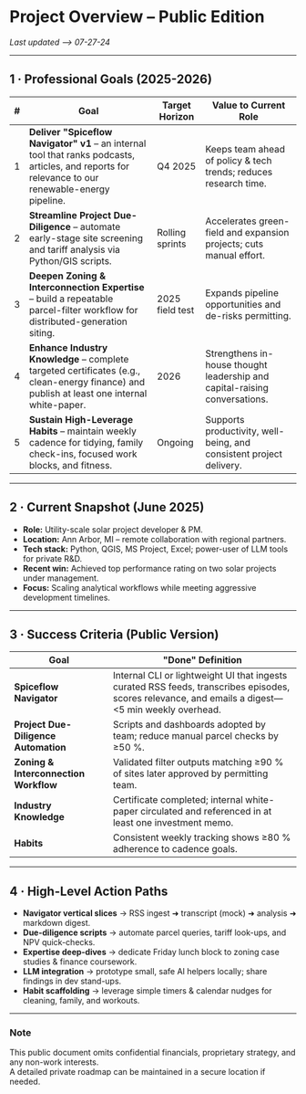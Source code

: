 # Project Overview – Public Edition  
_Last updated ⟶ 07-27-24_

---

## 1 · Professional Goals (2025-2026)

| # | Goal | Target Horizon | Value to Current Role |
|---|------|----------------|-----------------------|
| 1 | **Deliver "Spiceflow Navigator" v1** – an internal tool that ranks podcasts, articles, and reports for relevance to our renewable-energy pipeline. | Q4 2025 | Keeps team ahead of policy & tech trends; reduces research time. |
| 2 | **Streamline Project Due-Diligence** – automate early-stage site screening and tariff analysis via Python/GIS scripts. | Rolling sprints | Accelerates green-field and expansion projects; cuts manual effort. |
| 3 | **Deepen Zoning & Interconnection Expertise** – build a repeatable parcel-filter workflow for distributed-generation siting. | 2025 field test | Expands pipeline opportunities and de-risks permitting. |
| 4 | **Enhance Industry Knowledge** – complete targeted certificates (e.g., clean-energy finance) and publish at least one internal white-paper. | 2026 | Strengthens in-house thought leadership and capital-raising conversations. |
| 5 | **Sustain High-Leverage Habits** – maintain weekly cadence for tidying, family check-ins, focused work blocks, and fitness. | Ongoing | Supports productivity, well-being, and consistent project delivery. |

---

## 2 · Current Snapshot (June 2025)

* **Role:** Utility-scale solar project developer & PM.  
* **Location:** Ann Arbor, MI – remote collaboration with regional partners.  
* **Tech stack:** Python, QGIS, MS Project, Excel; power-user of LLM tools for private R&D.  
* **Recent win:** Achieved top performance rating on two solar projects under management.  
* **Focus:** Scaling analytical workflows while meeting aggressive development timelines.

---

## 3 · Success Criteria (Public Version)

| Goal | "Done" Definition |
|------|-------------------|
| **Spiceflow Navigator** | Internal CLI or lightweight UI that ingests curated RSS feeds, transcribes episodes, scores relevance, and emails a digest—<5 min weekly overhead. |
| **Project Due-Diligence Automation** | Scripts and dashboards adopted by team; reduce manual parcel checks by ≥50 %. |
| **Zoning & Interconnection Workflow** | Validated filter outputs matching ≥90 % of sites later approved by permitting team. |
| **Industry Knowledge** | Certificate completed; internal white-paper circulated and referenced in at least one investment memo. |
| **Habits** | Consistent weekly tracking shows ≥80 % adherence to cadence goals. |

---

## 4 · High-Level Action Paths

* **Navigator vertical slices** → RSS ingest ➜ transcript (mock) ➜ analysis ➜ markdown digest.  
* **Due-diligence scripts** → automate parcel queries, tariff look-ups, and NPV quick-checks.  
* **Expertise deep-dives** → dedicate Friday lunch block to zoning case studies & finance coursework.  
* **LLM integration** → prototype small, safe AI helpers locally; share findings in dev stand-ups.  
* **Habit scaffolding** → leverage simple timers & calendar nudges for cleaning, family, and workouts.

---

### Note
This public document omits confidential financials, proprietary strategy, and any non-work interests.  
A detailed private roadmap can be maintained in a secure location if needed. 